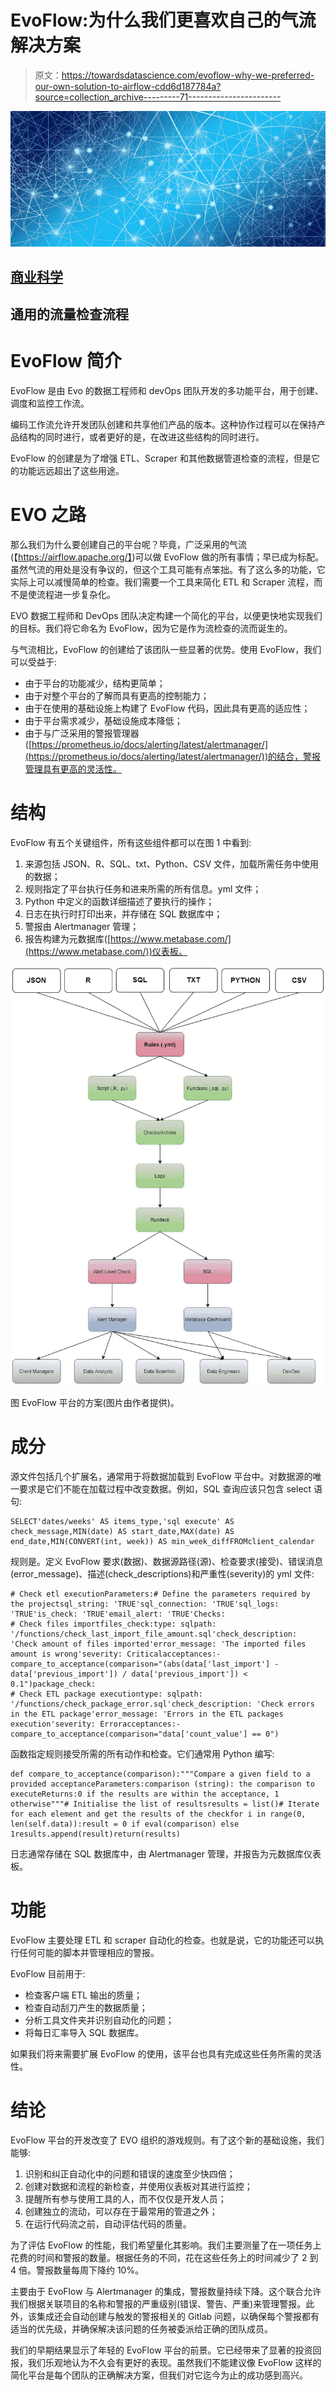 # EvoFlow:为什么我们更喜欢自己的气流解决方案

> 原文：<https://towardsdatascience.com/evoflow-why-we-preferred-our-own-solution-to-airflow-cdd6d187784a?source=collection_archive---------71----------------------->

![](img/e5cf7dd13d2a4e45951552d1e0389997.png)

## [商业科学](https://medium.com/tag/business-science)

## 通用的流量检查流程

# EvoFlow 简介

EvoFlow 是由 Evo 的数据工程师和 devOps 团队开发的多功能平台，用于创建、调度和监控工作流。

编码工作流允许开发团队创建和共享他们产品的版本。这种协作过程可以在保持产品结构的同时进行，或者更好的是，在改进这些结构的同时进行。

EvoFlow 的创建是为了增强 ETL、Scraper 和其他数据管道检查的流程，但是它的功能远远超出了这些用途。

# **EVO 之路**

那么我们为什么要创建自己的平台呢？毕竟，广泛采用的气流(【https://airflow.apache.org/】)可以做 EvoFlow 做的所有事情；早已成为标配。虽然气流的用处是没有争议的，但这个工具可能有点笨拙。有了这么多的功能，它实际上可以减慢简单的检查。我们需要一个工具来简化 ETL 和 Scraper 流程，而不是使流程进一步复杂化。

EVO 数据工程师和 DevOps 团队决定构建一个简化的平台，以便更快地实现我们的目标。我们将它命名为 EvoFlow，因为它是作为流检查的流而诞生的。

与气流相比，EvoFlow 的创建给了该团队一些显著的优势。使用 EvoFlow，我们可以受益于:

*   由于平台的功能减少，结构更简单；
*   由于对整个平台的了解而具有更高的控制能力；
*   由于在使用的基础设施上构建了 EvoFlow 代码，因此具有更高的适应性；
*   由于平台需求减少，基础设施成本降低；
*   由于与广泛采用的警报管理器([https://prometheus.io/docs/alerting/latest/alertmanager/](https://prometheus.io/docs/alerting/latest/alertmanager/))的结合，警报管理具有更高的灵活性。

# 结构

EvoFlow 有五个关键组件，所有这些组件都可以在图 1 中看到:

1.  来源包括 JSON、R、SQL、txt、Python、CSV 文件，加载所需任务中使用的数据；
2.  规则指定了平台执行任务和进来所需的所有信息。yml 文件；
3.  Python 中定义的函数详细描述了要执行的操作；
4.  日志在执行时打印出来，并存储在 SQL 数据库中；
5.  警报由 Alertmanager 管理；
6.  报告构建为元数据库([https://www.metabase.com/](https://www.metabase.com/))仪表板。

![](img/1c59cdafcf991ab02da1e026757be5c3.png)

图 EvoFlow 平台的方案(图片由作者提供)。

# 成分

源文件包括几个扩展名，通常用于将数据加载到 EvoFlow 平台中。对数据源的唯一要求是它们不能在加载过程中改变数据。例如，SQL 查询应该只包含 select 语句:

```
SELECT'dates/weeks' AS items_type,'sql execute' AS check_message,MIN(date) AS start_date,MAX(date) AS end_date,MIN(CONVERT(int, week)) AS min_week_diffFROMclient_calendar
```

规则是。定义 EvoFlow 要求(数据)、数据源路径(源)、检查要求(接受)、错误消息(error_message)、描述(check_descriptions)和严重性(severity)的 yml 文件:

```
# Check etl executionParameters:# Define the parameters required by the projectsql_string: 'TRUE'sql_connection: 'TRUE'sql_logs: 'TRUE'is_check: 'TRUE'email_alert: 'TRUE'Checks:
# Check files importfiles_check:type: sqlpath: '/functions/check_last_import_file_amount.sql'check_description: 'Check amount of files imported'error_message: 'The imported files amount is wrong'severity: Criticalacceptances:- compare_to_acceptance(comparison="(abs(data['last_import'] - data['previous_import']) / data['previous_import']) < 0.1")package_check:
# Check ETL package executiontype: sqlpath: '/functions/check_package_error.sql'check_description: 'Check errors in the ETL package'error_message: 'Errors in the ETL packages execution'severity: Erroracceptances:- compare_to_acceptance(comparison="data['count_value'] == 0")
```

函数指定规则接受所需的所有动作和检查。它们通常用 Python 编写:

```
def compare_to_acceptance(comparison):"""Compare a given field to a provided acceptanceParameters:comparison (string): the comparison to executeReturns:0 if the results are within the acceptance, 1 otherwise"""# Initialise the list of resultsresults = list()# Iterate for each element and get the results of the checkfor i in range(0, len(self.data)):result = 0 if eval(comparison) else 1results.append(result)return(results)
```

日志通常存储在 SQL 数据库中，由 Alertmanager 管理，并报告为元数据库仪表板。

# 功能

EvoFlow 主要处理 ETL 和 scraper 自动化的检查。也就是说，它的功能还可以执行任何可能的脚本并管理相应的警报。

EvoFlow 目前用于:

*   检查客户端 ETL 输出的质量；
*   检查自动刮刀产生的数据质量；
*   分析工具文件夹并识别自动化的问题；
*   将每日汇率导入 SQL 数据库。

如果我们将来需要扩展 EvoFlow 的使用，该平台也具有完成这些任务所需的灵活性。

# 结论

EvoFlow 平台的开发改变了 EVO 组织的游戏规则。有了这个新的基础设施，我们能够:

1.  识别和纠正自动化中的问题和错误的速度至少快四倍；
2.  创建对数据和流程的新检查，并使用仪表板对其进行监控；
3.  提醒所有参与使用工具的人，而不仅仅是开发人员；
4.  创建独立的流动，可以存在于最常用的管道之外；
5.  在运行代码流之前，自动评估代码的质量。

为了评估 EvoFlow 的性能，我们希望量化其影响。我们主要测量了在一项任务上花费的时间和警报的数量。根据任务的不同，花在这些任务上的时间减少了 2 到 4 倍。警报数量每周下降约 10%。

主要由于 EvoFlow 与 Alertmanager 的集成，警报数量持续下降。这个联合允许我们根据关联项目的名称和警报的严重级别(错误、警告、严重)来管理警报。此外，该集成还会自动创建与触发的警报相关的 Gitlab 问题，以确保每个警报都有适当的优先级，并确保解决该问题的任务被委派给正确的团队成员。

我们的早期结果显示了年轻的 EvoFlow 平台的前景。它已经带来了显著的投资回报，我们乐观地认为不久会有更好的表现。虽然我们不能建议像 EvoFlow 这样的简化平台是每个团队的正确解决方案，但我们对它迄今为止的成功感到高兴。